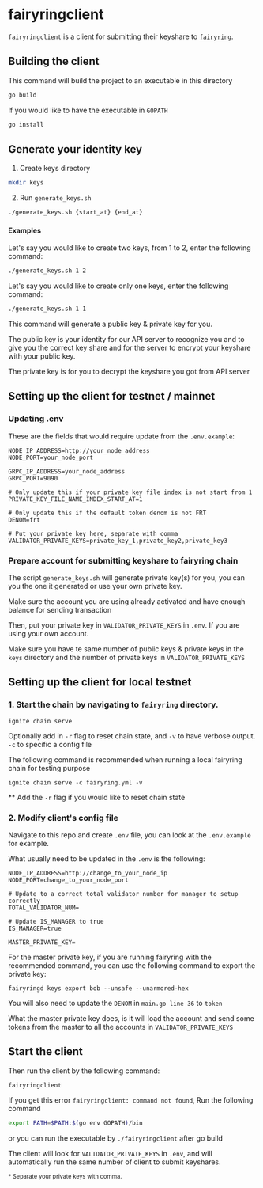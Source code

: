 # fairyringclient

`fairyringclient` is a client for submitting their keyshare to [`fairyring`](https://github.com/FairBlock/fairyring).

## Building the client

This command will build the project to an executable in this directory

```bash
go build
```

If you would like to have the executable in `GOPATH`

```bash
go install
```

## Generate your identity key

1. Create keys directory

```bash
mkdir keys
```

2. Run `generate_keys.sh`

```bash
./generate_keys.sh {start_at} {end_at}
```

#### Examples

Let's say you would like to create two keys, from 1 to 2, enter the following command:

```bash
./generate_keys.sh 1 2
```

Let's say you would like to create only one keys, enter the following command:

```bash
./generate_keys.sh 1 1
```

This command will generate a public key & private key for you.

The public key is your identity for our API server to recognize you and to give you the correct key share and for the server to encrypt your keyshare with your public key.

The private key is for you to decrypt the keyshare you got from API server

## Setting up the client for testnet / mainnet

### Updating .env

These are the fields that would require update from the `.env.example`:

```
NODE_IP_ADDRESS=http://your_node_address
NODE_PORT=your_node_port

GRPC_IP_ADDRESS=your_node_address
GRPC_PORT=9090

# Only update this if your private key file index is not start from 1
PRIVATE_KEY_FILE_NAME_INDEX_START_AT=1

# Only update this if the default token denom is not FRT
DENOM=frt

# Put your private key here, separate with comma
VALIDATOR_PRIVATE_KEYS=private_key_1,private_key2,private_key3
```

### Prepare account for submitting keyshare to fairyring chain

The script `generate_keys.sh` will generate private key(s) for you, you can you the one it generated or use your own private key.

Make sure the account you are using already activated and have enough balance for sending transaction

Then, put your private key in `VALIDATOR_PRIVATE_KEYS` in `.env`. If you are using your own account.

Make sure you have te same number of public keys & private keys in the `keys` directory and the number of private keys in `VALIDATOR_PRIVATE_KEYS`

## Setting up the client for local testnet

### 1. Start the chain by navigating to `fairyring` directory.

```
ignite chain serve
```

Optionally add in `-r` flag to reset chain state, and `-v` to have verbose output. `-c` to specific a config file

The following command is recommended  when running a local fairyring chain for testing purpose

```
ignite chain serve -c fairyring.yml -v
```
** Add the `-r` flag if you would like to reset chain state

### 2. Modify client's config file

Navigate to this repo and create `.env` file, you can look at the `.env.example` for example.

What usually need to be updated in the `.env` is the following:

```
NODE_IP_ADDRESS=http://change_to_your_node_ip
NODE_PORT=change_to_your_node_port

# Update to a correct total validator number for manager to setup correctly
TOTAL_VALIDATOR_NUM=

# Update IS_MANAGER to true
IS_MANAGER=true

MASTER_PRIVATE_KEY=
```

For the master private key, if you are running fairyring with the recommended command, you can use the following command to export the private key:

`fairyringd keys export bob --unsafe --unarmored-hex`

You will also need to update the `DENOM` in `main.go line 36` to `token`

What the master private key does, is it will load the account and send some tokens from the master to all the accounts in `VALIDATOR_PRIVATE_KEYS`

## Start the client

Then run the client by the following command:

```
fairyringclient
```

If you get this error `fairyringclient: command not found`, Run the following command

```bash
export PATH=$PATH:$(go env GOPATH)/bin
```

or you can run the executable by `./fairyringclient` after go build


The client will look for `VALIDATOR_PRIVATE_KEYS` in `.env`, and will automatically run the same number of client to submit keyshares.

<small>* Separate your private keys with comma.</small>
